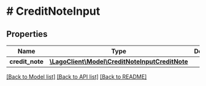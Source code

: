 # # CreditNoteInput

## Properties

Name | Type | Description | Notes
------------ | ------------- | ------------- | -------------
**credit_note** | [**\LagoClient\Model\CreditNoteInputCreditNote**](CreditNoteInputCreditNote.md) |  |

[[Back to Model list]](../../README.md#models) [[Back to API list]](../../README.md#endpoints) [[Back to README]](../../README.md)
